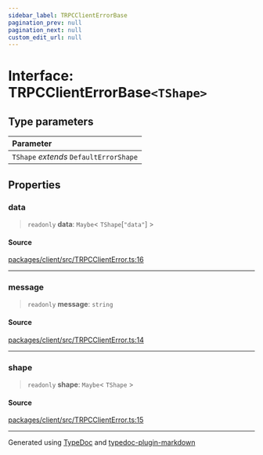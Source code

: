 ```yaml
---
sidebar_label: TRPCClientErrorBase
pagination_prev: null
pagination_next: null
custom_edit_url: null
---
```


# Interface: TRPCClientErrorBase`<TShape>`

## Type parameters

| Parameter                              |
| :------------------------------------- |
| `TShape` _extends_ `DefaultErrorShape` |

## Properties

### data

> `readonly` **data**: `Maybe`< `TShape`[`"data"`] \>

#### Source

[packages/client/src/TRPCClientError.ts:16](https://github.com/trpc/trpc/blob/caccce64/packages/client/src/TRPCClientError.ts#L16)

---

### message

> `readonly` **message**: `string`

#### Source

[packages/client/src/TRPCClientError.ts:14](https://github.com/trpc/trpc/blob/caccce64/packages/client/src/TRPCClientError.ts#L14)

---

### shape

> `readonly` **shape**: `Maybe`< `TShape` \>

#### Source

[packages/client/src/TRPCClientError.ts:15](https://github.com/trpc/trpc/blob/caccce64/packages/client/src/TRPCClientError.ts#L15)

---

Generated using [TypeDoc](https://typedoc.org/) and [typedoc-plugin-markdown](https://www.npmjs.com/package/typedoc-plugin-markdown)
